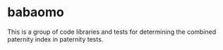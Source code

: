 # babaomo
This is a group of code libraries and tests for determining the combined paternity index in paternity tests.
